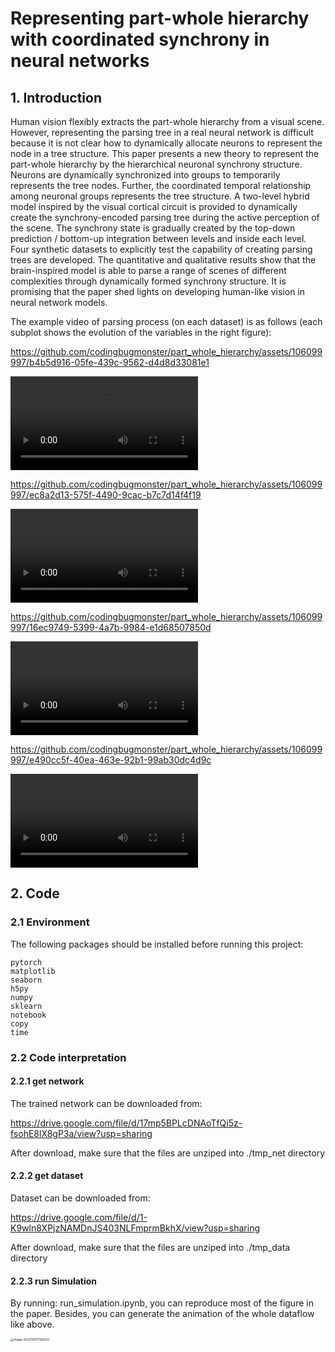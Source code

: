 
# Representing part-whole hierarchy with coordinated synchrony in neural networks

## 1. Introduction

 Human vision flexibly extracts the part-whole hierarchy from a visual scene. However, representing the parsing tree in a real neural network is difficult because it is not clear how to dynamically allocate neurons to represent the node in a tree structure. This paper presents a new theory to represent the part-whole hierarchy by the hierarchical neuronal synchrony structure. Neurons are dynamically synchronized into groups to temporarily represents the tree nodes. Further, the coordinated temporal relationship among neuronal groups represents the tree structure. A two-level hybrid model inspired by the visual cortical circuit is provided to dynamically create the synchrony-encoded parsing tree during the active perception of the scene. The synchrony state is gradually created by the top-down prediction / bottom-up integration between levels and inside each level. Four synthetic datasets to explicitly test the capability of creating parsing trees are developed. The quantitative and qualitative results show that the brain-inspired model is able to parse a range of scenes of different complexities through dynamically formed synchrony structure. It is promising that the paper shed lights on developing human-like vision in neural network models.

The example video of parsing process (on each dataset) is as follows (each subplot shows the evolution of the variables in the right figure):

https://github.com/codingbugmonster/part_whole_hierarchy/assets/106099997/b4b5d916-05fe-439c-9562-d4d8d33081e1

<video src=".//images//SHOPs.mp4"></video>

https://github.com/codingbugmonster/part_whole_hierarchy/assets/106099997/ec8a2d13-575f-4490-9cac-b7c7d14f4f19

<video src=".//images//Squares.mp4"></video>

https://github.com/codingbugmonster/part_whole_hierarchy/assets/106099997/16ec9749-5399-4a7b-9984-e1d68507850d

<video src=".//images//Ts.mp4"></video>

https://github.com/codingbugmonster/part_whole_hierarchy/assets/106099997/e490cc5f-40ea-463e-92b1-99ab30dc4d9c

<video src=".//images//Double-MNIST.mp4"></video>

## 2. Code

### 2.1 Environment

The following packages should be installed before running this project:

```
pytorch
matplotlib
seaborn
h5py
numpy
sklearn
notebook
copy
time
```

### 2.2 Code interpretation

#### 2.2.1 get network

The trained network can be downloaded from:

https://drive.google.com/file/d/17mp5BPLcDNAoTfQi5z-fsohE8lX8gP3a/view?usp=sharing

After download, make sure that the files are unziped into ./tmp_net directory

#### 2.2.2 get dataset

Dataset can be downloaded from:

https://drive.google.com/file/d/1-K9wln8XPjzNAMDnJS403NLFmprmBkhX/view?usp=sharing

After download, make sure that the files are unziped into ./tmp_data directory

#### 2.2.3 run Simulation

By running: run_simulation.ipynb, you can reproduce most of the figure in the paper. Besides, you can generate the animation of the whole dataflow like above.

<img src="images/image-20221116111128033.png" alt="image-20221116111128033" style="zoom: 33%;" />
